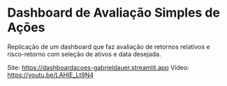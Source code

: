 # Dashboard de Avaliação Simples de Ações
Replicação de um dashboard que faz avaliação de retornos relativos e risco-retorno com seleção de ativos e data desejada.

Site: https://dashboardacoes-gabrieldauer.streamlit.app
Vídeo: https://youtu.be/LAHlE_Lt9N4
